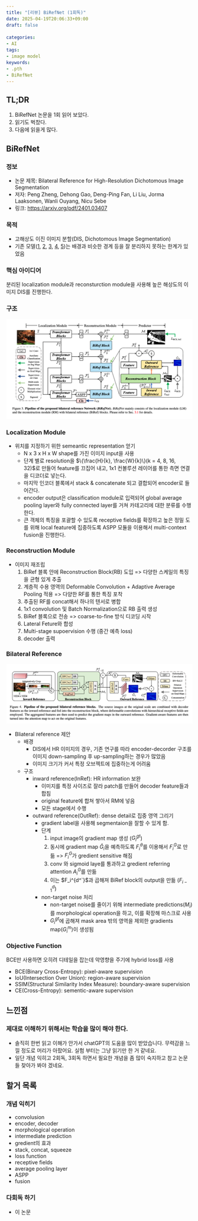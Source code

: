 ```yaml
---
title: "[리뷰] BiRefNet (1회독)"
date: 2025-04-19T20:06:33+09:00
draft: false

categories:
- AI
tags:
- image model
keywords:
- .pth
- BiRefNet
---
```


## TL;DR

1. BiRefNet 논문을 1회 읽어 보았다.
1. 읽기도 벅찼다.
1. 다음에 읽을게 많다.

## BiRefNet
### 정보
- 논문 제목: Bilateral Reference for High-Resolution Dichotomous Image Segmentation
- 저자: Peng Zheng, Dehong Gao, Deng-Ping Fan, Li Liu, Jorma Laaksonen, Wanli Ouyang, Nicu Sebe
- 링크: https://arxiv.org/pdf/2401.03407

### 목적
- 고해상도 이진 이미지 분할(DIS, Dichotomous Image Segmentation)
- 기존 모델([1], [2], [3], [4], [5])는 배경과 비슷한 경계 등을 잘 분리하지 못하는 한계가 있었음

### 핵심 아이디어
분리된 localization module과 reconsturction module을 사용해 높은 해상도의 이미지 DIS를 진행한다.

### 구조
![BiRefNet구조](/images/birefnet구조.png)

### Localization Module
- 위치를 지정하기 위한 semeantic representation 얻기
    - N x 3 x H x W shape를 가진 이미지 input을 사용
    - 단계 별로 resolution을 $\{\frac{H}{k}, \frac{W}{k}\}(k = 4, 8, 16, 32)$로 만들어 feature를 끄집어 내고, 1x1 컨볼루션 레이어를 통한 측면 연결을 디코더로 넣는다.
    - 마지막 인코더 블록에서 stack & concatenate 되고 결합되어 encoder로 들어간다.
    - encoder output은 classification module로 입력되어 global average pooling layer와 fully connected layer를 거쳐 카테고리에 대한 분류를 수행한다.
    - 큰 객체의 특징을 포괄할 수 있도록 receptive fields를 확장하고 높은 정밀 도를 위해 local feature에 집중하도록 ASPP 모듈을 이용해서 multi-context fusion을 진행한다.    

### Reconstruction Module
- 이미지 재조립
    1. BiRef 블록 안에 Reconstruction Block(RB) 도입 => 다양한 스케일의 특징을 균형 있게 추출
    1. 계층적 수용 영역의 Deformable Convolution + Adaptive Average Pooling 적용 => 다양한 RF를 통한 특징 포착
    1. 추출된 RF를 concat해서 하나의 텐서로 병합
    1. 1x1 convolution 및 Batch Normalization으로 RB 출력 생성
    1. BiRef 블록으로 전송 => coarse-to-fine 방식 디코딩 시작
    1. Lateral Feture와 합성
    1. Multi-stage supoervision 수행 (중간 예측 loss)
    1. decoder 출력
### Bilateral Reference
![Biliateral Reference](/images/BilateralReference.png)
- Bliateral reference 제안
    - 배경
        - DIS에서 HR 이미지의 경우, 기존 연구를 따라 encoder-decorder 구조를 이미지 down-sampling 후 up-sampling하는 경우가 많았음
        - 이미지 크기가 커서 특정 오브젝트에 집중하는게 어려움
    - 구조
        - inward reference(InRef): HR information 보완
            - 이미지를 특정 사이즈로 잘라 patch를 만들어 decoder feature들과 합침
            - original feature에 합쳐 쌓아서 RM에 넣음
            - 모든 stage에서 수행
        - outward reference(OutRef): dense detail로 집중 영역 그리기
            - gradient label을 사용해 segmentaion을 잘할 수 있게 함.
            - 단계
                1. input image의 gradient map 생성 ($G_i^{gt}$)
                2. 동시에 gradient map $\hat{G}_i$을 예측하도록 $F_i^\theta$를 이용해서 $F_i^G$로 만듦 => $F_i^G$가 gredient sensitive 해짐
                3. conv 와 sigmoid laye를 통과하고 gredient referring attention $A_i^G$를 만듦
                4. 이는 $F_i^{d^`}$과 곱해져 BiRef block의 output을 만듦 ($F_{i-1}^d$)
            - non-target noise 처리
                - non-target noise를 줄이기 위해 intermediate predictions($M_i$)를 morphological operation을 하고, 이를 확장해 마스크로 사용
                - $G_i^{gt}$에 곱해져 mask area 밖의 영역을 제외한 gradients map($G_i^m$)이 생성됨
### Objective Function
BCE만 사용하면 오히려 디테일을 잡는데 악영향을 주기에 hybrid loss를 사용
- BCE(Binary Cross-Entropy): pixel-aware supervision
- IoU(Intersection Over Union): region-aware supervision
- SSIM(Structural Similarity Index Measure): boundary-aware supervision
- CE(Cross-Entropy): sementic-aware supervision

## 느낀점
### 제대로 이해하기 위해서는 학습을 많이 해야 한다.
- 솔직히 한번 읽고 이해가 안가서 chatGPT의 도움을 많이 받았습니다. 무력감을 느낄 정도로 머리가 아팠어요. 실험 부터는 그냥 읽기만 한 거 같네요.
- 일단 개념 익히고 2회독, 3회독 하면서 필요한 개념을 좀 많이 숙지하고 참고 논문들 찾아가 봐야 겠네요.

## 할거 목록
### 개념 익히기
- convolusion
- encoder, decoder
- morphological operation
- intermediate prediction
- gredient의 효과
- stack, concat, squeeze
- loss function
- receptive fields
- average pooling layer
- ASPP
- fusion 

### 다회독 하기
- 이 논문




[1]: https://arxiv.org/abs/2111.14482 (High Quality Segmentation for Ultra High-resolution Images)
[2]: https://ieeexplore.ieee.org/document/4767837 (A Pyramid-Based Approach to Segmentation Applied to Region Matching)
[3]: https://arxiv.org/abs/1704.08545 (ICNet for Real-Time Semantic Segmentation on High-Resolution Images)
[4]: https://arxiv.org/abs/2209.09475 (Revisiting Image Pyramid Structure for High Resolution Salient Object Detection)
[5]: https://www.ijcai.org/proceedings/2023/0124.pdf (Locate, Refine and Restore: A Progressive Enhancement Network for Camouflaged Object Detection)